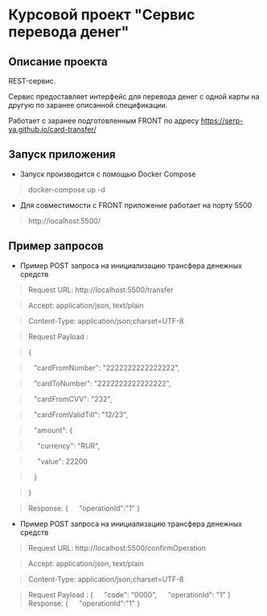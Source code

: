 # Курсовой проект "Сервис перевода денег"


## Описание проекта


REST-сервис.

Сервис предоставляет интерфейс для перевода денег с одной карты на другую по заранее описанной спецификации.

Работает с заранее подготовленным FRONT по адресу https://serp-ya.github.io/card-transfer/


## Запуск приложения



* Запуск производится с помощью Docker Compose
> docker-compose up -d


* Для совместимости с FRONT приложение работает на порту 5500

> http://localhost:5500/


## Пример запросов


* Пример POST запроса на инициализацию трансфера денежных средств


> Request URL: http://localhost:5500/transfer

> Accept: application/json, text/plain

> Content-Type: application/json;charset=UTF-8

> Request Payload :

> {

> &ensp; "cardFromNumber": "2222222222222222",

> &ensp; "cardToNumber": "2222222222222222",

> &ensp; "cardFromCVV": "232",

> &ensp; "cardFromValidTill": "12/23",

> &ensp; "amount": {

> &emsp; "currency": "RUR",

> &emsp; "value": 22200

> &ensp; }

> }

> Response:
> {
> &emsp; "operationId":"1"
> }

* Пример POST запроса на инициализацию трансфера денежных средств

> Request URL: http://localhost:5500/confirmOperation

> Accept: application/json, text/plain

> Content-Type: application/json;charset=UTF-8

> Request Payload :
> {
> &emsp; "code": "0000",
> &emsp; "operationId": "1"
> }
> Response:
> {
> &emsp; "operationId":"1"
> }